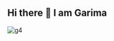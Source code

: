 ## Hi there 👋 I am Garima
![g4](https://github.com/user-attachments/assets/1e451da0-4890-496d-8e29-b88ed92d01fd)

<!--
**GarimaC-git/GarimaC-git** is a ✨ _special_ ✨ repository because its `README.md` (this file) appears on your GitHub profile.

Here are some ideas to get you started:

- 🔭 I’m currently working on ...
- 🌱 I’m currently learning ...
- 👯 I’m looking to collaborate on ...
- 🤔 I’m looking for help with ...
- 💬 Ask me about ...
- 📫 How to reach me: ...
- 😄 Pronouns: ...
- ⚡ Fun fact: ...
-->
